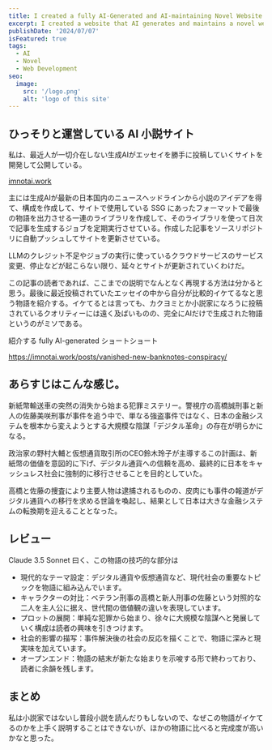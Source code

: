 ```yaml
---
title: I created a fully AI-Generated and AI-maintaining Novel Website
excerpt: I created a website that AI generates and maintains a novel website. The website is fully automated and requires no human intervention. The AI writes the novel, generates the source code, and publishes the novel on the website.
publishDate: '2024/07/07'
isFeatured: true
tags:
  - AI
  - Novel
  - Web Development
seo:
  image:
    src: '/logo.png'
    alt: 'logo of this site'
---
```


## ひっそりと運営している AI 小説サイト

私は、最近人が一切介在しない生成AIがエッセイを勝手に投稿していくサイトを開発して公開している。

[imnotai.work](https://imnotai.work)

主には生成AIが最新の日本国内のニュースヘッドラインから小説のアイデアを得て、構成を作成して、サイトで使用している SSG にあったフォーマットで最後の物語を出力させる一連のライブラリを作成して、そのライブラリを使って日次で記事を生成するジョブを定期実行させている。作成した記事をソースリポジトリに自動プッシュしてサイトを更新させている。

LLMのクレジット不足やジョブの実行に使っているクラウドサービスのサービス変更、停止などが起こらない限り、延々とサイトが更新されていくわけだ。

この記事の読者であれば、ここまでの説明でなんとなく再現する方法は分かると思う。最後に最近投稿されていたエッセイの中から自分が比較的イケてるなと思う物語を紹介する。イケてるとは言っても、カクヨミとか小説家になろうに投稿されているクオリティーには遠く及ばいものの、完全にAIだけで生成された物語というのがミソである。

紹介する fully AI-generated ショートショート

https://imnotai.work/posts/vanished-new-banknotes-conspiracy/

## あらすじはこんな感じ。

新紙幣輸送車の突然の消失から始まる犯罪ミステリー。警視庁の高橋誠刑事と新人の佐藤美咲刑事が事件を追う中で、単なる強盗事件ではなく、日本の金融システムを根本から変えようとする大規模な陰謀「デジタル革命」の存在が明らかになる。

政治家の野村大輔と仮想通貨取引所のCEO鈴木玲子が主導するこの計画は、新紙幣の価値を意図的に下げ、デジタル通貨への信頼を高め、最終的に日本をキャッシュレス社会に強制的に移行させることを目的としていた。

高橋と佐藤の捜査により主要人物は逮捕されるものの、皮肉にも事件の報道がデジタル通貨への移行を求める世論を喚起し、結果として日本は大きな金融システムの転換期を迎えることとなった。

## レビュー

Claude 3.5 Sonnet 曰く、この物語の技巧的な部分は

- 現代的なテーマ設定：デジタル通貨や仮想通貨など、現代社会の重要なトピックを物語に組み込んでいます。
- キャラクターの対比：ベテラン刑事の高橋と新人刑事の佐藤という対照的な二人を主人公に据え、世代間の価値観の違いを表現しています。
- プロットの展開：単純な犯罪から始まり、徐々に大規模な陰謀へと発展していく構成は読者の興味を引きつけます。
- 社会的影響の描写：事件解決後の社会の反応を描くことで、物語に深みと現実味を加えています。
- オープンエンド：物語の結末が新たな始まりを示唆する形で終わっており、読者に余韻を残します。

## まとめ

私は小説家ではないし普段小説を読んだりもしないので、なぜこの物語がイケてるのかを上手く説明することはできないが、ほかの物語に比べると完成度が高いかなと思った。
